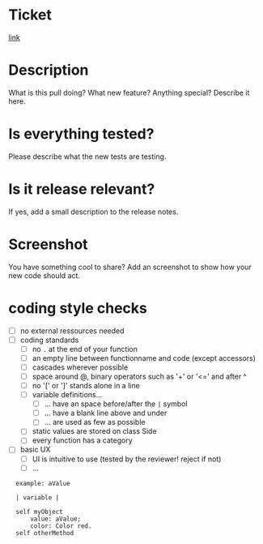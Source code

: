 # Ticket
[link](TicketId)

# Description
What is this pull doing? What new feature? Anything special? Describe it here.

# Is everything tested?
Please describe what the new tests are testing.

# Is it release relevant?
If yes, add a small description to the release notes.

# Screenshot
You have something cool to share? Add an screenshot to show how your new code should act.

# coding style checks
 - [ ] no external ressources needed
 - [ ] coding standards 
    - [ ] no `.` at the end of your function
    - [ ] an empty line between functionname and code (except accessors)
    - [ ] cascades wherever possible
    - [ ] space around @, binary operators such as '+' or '<=' and after ^
    - [ ] no '[' or ']' stands alone in a line 
    - [ ] variable definitions...
      - [ ] ... have an space before/after the `|` symbol
      - [ ] ... have a blank line above and under
      - [ ] ... are used as few as possible   
   - [ ] static values are stored on class Side
   - [ ] every function has a category
 - [ ] basic UX
   - [ ] UI is intuitive to use (tested by the reviewer! reject if not)
   - [ ] ...

 ```smalltalk
   example: aValue
   
   | variable |
   
   self myObject 
       value: aValue;
       color: Color red.
   self otherMethod
   ```
